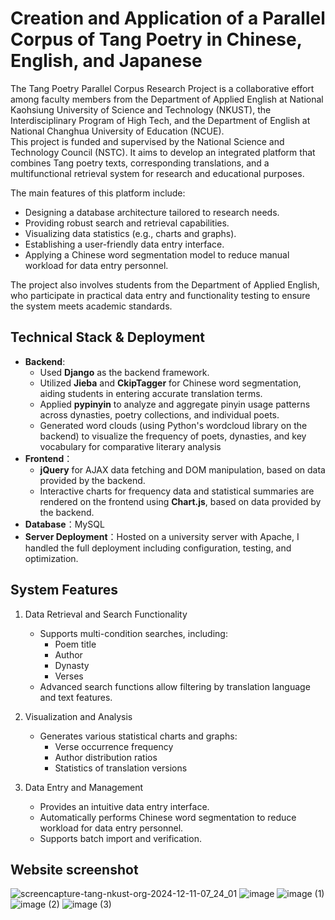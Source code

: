 # Creation and Application of a Parallel Corpus of Tang Poetry in Chinese, English, and Japanese

The Tang Poetry Parallel Corpus Research Project is a collaborative effort among faculty members from the Department of Applied English at National Kaohsiung University of Science and Technology (NKUST), the Interdisciplinary Program of High Tech, and the Department of English at National Changhua University of Education (NCUE). 
<br>
This project is funded and supervised by the National Science and Technology Council (NSTC). It aims to develop an integrated platform that combines Tang poetry texts, corresponding translations, and a multifunctional retrieval system for research and educational purposes.
<br>

The main features of this platform include:
- Designing a database architecture tailored to research needs.
- Providing robust search and retrieval capabilities.
- Visualizing data statistics (e.g., charts and graphs).
- Establishing a user-friendly data entry interface.
- Applying a Chinese word segmentation model to reduce manual workload for data entry personnel.

The project also involves students from the Department of Applied English, who participate in practical data entry and functionality testing to ensure the system meets academic standards.


## Technical Stack & Deployment

- **Backend**:
  - Used **Django** as the backend framework.
  - Utilized **Jieba** and **CkipTagger** for Chinese word segmentation, aiding students in entering accurate translation terms.
  - Applied **pypinyin** to analyze and aggregate pinyin usage patterns across dynasties, poetry collections, and individual poets.
  - Generated word clouds (using Python's wordcloud library on the backend) to visualize the frequency of poets, dynasties, and key vocabulary for comparative literary analysis
- **Frontend**：
  - **jQuery** for AJAX data fetching and DOM manipulation, based on data provided by the backend.
  - Interactive charts for frequency data and statistical summaries are rendered on the frontend using **Chart.js**, based on data provided by the backend.
- **Database**：MySQL
- **Server Deployment**：Hosted on a university server with Apache, I handled the full deployment including configuration, testing, and optimization.



## System Features

1. Data Retrieval and Search Functionality
   - Supports multi-condition searches, including:
     - Poem title
     - Author
     - Dynasty
     - Verses
   - Advanced search functions allow filtering by translation language and text features.

2. Visualization and Analysis
   - Generates various statistical charts and graphs:
     - Verse occurrence frequency
     - Author distribution ratios
     - Statistics of translation versions

3. Data Entry and Management
   - Provides an intuitive data entry interface.
   - Automatically performs Chinese word segmentation to reduce workload for data entry personnel.
   - Supports batch import and verification.

## Website screenshot
![screencapture-tang-nkust-org-2024-12-11-07_24_01](https://github.com/user-attachments/assets/95abca4b-1fb7-4758-b7aa-ef8289d2dca3)
![image](https://github.com/user-attachments/assets/c7a3567d-7de0-4459-93b9-57ce8a19ce60)
![image (1)](https://github.com/user-attachments/assets/d2ea9ff9-fd04-4968-ae0b-80a912ebbfe5)
![image (2)](https://github.com/user-attachments/assets/53f97e03-5989-496c-8615-2c4b852ae02a)
![image (3)](https://github.com/user-attachments/assets/86a0ad17-0422-43e0-8ef7-fb9beaf26f34)
